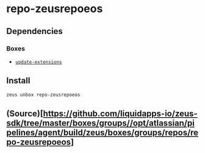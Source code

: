
repo-zeusrepoeos 
====================




## Dependencies
### Boxes
* [`update-extensions`](update-extensions.md)




## Install
```bash
zeus unbox repo-zeusrepoeos
```







## (Source)[https://github.com/liquidapps-io/zeus-sdk/tree/master/boxes/groups//opt/atlassian/pipelines/agent/build/zeus/boxes/groups/repos/repo-zeusrepoeos]
